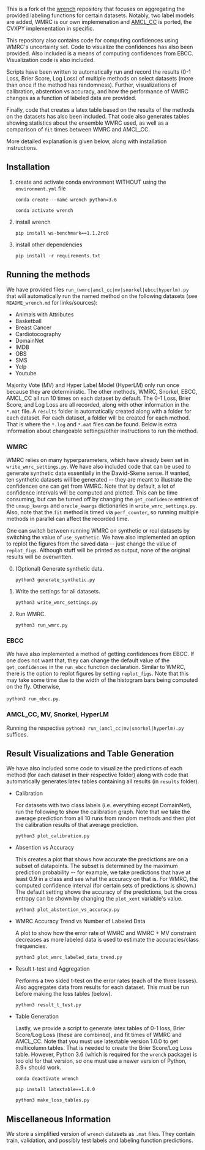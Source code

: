This is a fork of the [wrench](https://github.com/JieyuZ2/wrench) repository that focuses on aggregating the provided labeling functions for certain datasets.
Notably, two label models are added, WMRC is our own implemenation and [AMCL\_CC](https://github.com/BatsResearch/amcl/tree/main) is ported, the CVXPY implementation in specific.

This repository also contains code for computing confidences using WMRC's uncertainty set. Code to visualize the confidences has also been provided. 
Also included is a means of computing confidences from EBCC.  Visualization code is also included.

Scripts have been written to automatically run and record the results (0-1 Loss, Brier Score, Log Loss) of multiple methods on select datasets (more than once if the method has randomness).
Further, visualizations of calibration, abstention vs accuracy, and how the performance of WMRC changes as a function of labeled data are provided.

Finally, code that creates a latex table based on the results of the methods on the datasets has also been included.
That code also generates tables showing statistics about the ensemble WMRC used, as well as a comparison of `fit` times between WMRC and AMCL\_CC.

More detailed explanation is given below, along with installation instructions.

## Installation
1. create and activate conda environment WITHOUT using the `environment.yml` file

    `conda create --name wrench python=3.6`

    `conda activate wrench`
2. install wrench

    `pip install ws-benchmark==1.1.2rc0`
3. install other dependencies

    `pip install -r requirements.txt`

## Running the methods
We have provided files `run_(wmrc|amcl_cc|mv|snorkel|ebcc|hyperlm).py` that will automatically run the named method on the following datasets (see `README_wrench.md` for links/sources):

- Animals with Attributes
- Basketball
- Breast Cancer
- Cardiotocography
- DomainNet
- IMDB
- OBS
- SMS
- Yelp
- Youtube

Majority Vote (MV) and Hyper Label Model (HyperLM) only run once because they are deterministic.  The other methods, WMRC, Snorkel, EBCC, AMCL\_CC all run 10 times on each dataset by default.
The 0-1 Loss, Brier Score, and Log Loss are all recorded, along with other information in the `*.mat` file.
A `results` folder is automatically created along with a folder for each dataset.
For each dataset, a folder will be created for each method.
That is where the `*.log` and `*.mat` files can be found.
Below is extra information about changeable settings/other instructions to run the method.

### WMRC

WMRC relies on many hyperparameters, which have already been set in `write_wmrc_settings.py`.
We have also included code that can be used to generate synthetic data essentially in the Dawid-Skene sense.
If wanted, ten synthetic  datasets will be generated -- they are meant to illustrate the confidences one can get from WMRC.
Note that by default, a lot of confidence intervals will be computed and plotted.
This can be time consuming, but can be turned off by changing the `get_confidence` entries of the `unsup_kwargs` and `oracle_kwargs` dictionaries in `write_wmrc_settings.py`.
Also, note that the `fit` method is timed via `perf_counter`, so running multiple methods in parallel can affect the recorded time.

One can switch between running WMRC on synthetic or real datasets by switching the value of `use_synthetic`.
We have also implemented an option to replot the figures from the saved data -- just change the value of `replot_figs`.
Although stuff will be printed as output, none of the original results will be overwritten.

0. (Optional) Generate synthetic data.

    `python3 generate_synthetic.py`
1. Write the settings for all datasets.

    `python3 write_wmrc_settings.py`
2. Run WMRC.

    `python3 run_wmrc.py`

### EBCC
We have also implemented a method of getting confidences from EBCC.  If one does not want that, they can change the default value of the `get_confidences` in the `run_ebcc` function declaration.
Similar to WMRC, there is the option to replot figures by setting `replot_figs`.
Note that this may take some time due to the width of the histogram bars being computed on the fly.
Otherwise,

`python3 run_ebcc.py`.

### AMCL\_CC, MV, Snorkel, HyperLM
Running the respective `python3 run_(amcl_cc|mv|snorkel|hyperlm).py` suffices.

## Result Visualizations and Table Generation
We have also included some code to visualize the predictions of each method (for each dataset in their respective folder) along with code that automatically generates latex tables containing all results (in `results` folder).

- Calibration

    For datasets with two class labels (i.e. everything except DomainNet), run the following to show the calibration graph.
    Note that we take the average prediction from all 10 runs from random methods and then plot the calibration results of that average prediction.

    `python3 plot_calibration.py`

- Absention vs Accuracy

    This creates a plot that shows how accurate the predictions are on a subset of datapoints.
    The subset is determined by the maximum prediction probability -- for example, we take predictions that have at least 0.9 in a class and see what the accuracy on that is.
    For WMRC, the computed confidence interval (for certain sets of predictions is shown.)
    The default setting shows the accuracy of the predictions, but the cross entropy can be shown by changing the `plot_xent` variable's value.

    `python3 plot_abstention_vs_accuracy.py`

- WMRC Accuracy Trend vs Number of Labeled Data

    A plot to show how the error rate of WMRC and WMRC + MV constraint decreases as more labeled data is used to estimate the accuracies/class frequencies.

    `python3 plot_wmrc_labeled_data_trend.py`

- Result t-test and Aggregation

    Performs a two sided t-test on the error rates (each of the three losses).
    Also aggregates data from results for each dataset. 
    This must be run before making the loss tables (below).

    `python3 result_t_test.py`

- Table Generation

    Lastly, we provide a script to generate latex tables of 0-1 loss, Brier Score/Log Loss (these are combined), and fit times of WMRC and AMCL\_CC.
  Note that you must use latextable version 1.0.0 to get multicolumn tables.
  That is needed to create the Brier Score/Log Loss table. 
  However, Python 3.6 (which is required for the `wrench` package) is too old for that version, so one must use a newer version of Python, 3.9+ should work.

    `conda deactivate wrench`

    `pip install latextable==1.0.0`

    `python3 make_loss_tables.py`


## Miscellaneous Information
We store a simplified version of `wrench` datasets as `.mat` files.
They contain train, validation, and possibly test labels and labeling function predictions.
